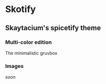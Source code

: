 # Skotify
## Skaytacium's spicetify theme

### Multi-color edition

The minimalistic gruvbox

### Images

*soon*
